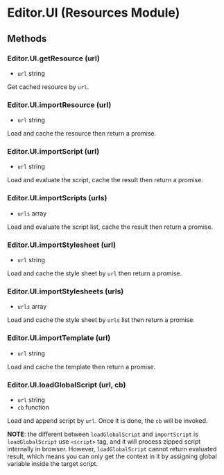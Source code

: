 # Editor.UI (Resources Module)

## Methods

### Editor.UI.getResource (url)

  - `url` string

Get cached resource by `url`.  

### Editor.UI.importResource (url)

  - `url` string

Load and cache the resource then return a promise.

### Editor.UI.importScript (url)

  - `url` string

Load and evaluate the script, cache the result then return a promise.

### Editor.UI.importScripts (urls)

  - `urls` array

Load and evaluate the script list, cache the result then return a promise.

### Editor.UI.importStylesheet (url)

  - `url` string

Load and cache the style sheet by `url` then return a promise.

### Editor.UI.importStylesheets (urls)

  - `urls` array

Load and cache the style sheet by `urls` list then return a promise.

### Editor.UI.importTemplate (url)

  - `url` string

Load and cache the template then return a promise.

### Editor.UI.loadGlobalScript (url, cb)

  - `url` string
  - `cb` function

Load and append script by `url`. Once it is done, the `cb` will be invoked.

**NOTE**: the different between `loadGlobalScript` and `importScript` is `loadGlobalScript` use `<script>` tag, and it will process zipped script internally in browser.
However, `loadGlobalScript` cannot return evaluated result, which means you can only get the context in it by assigning global variable inside the target script.

